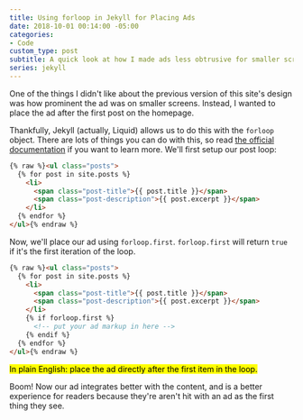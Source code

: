 ```yaml
---
title: Using forloop in Jekyll for Placing Ads
date: 2018-10-01 00:14:00 -05:00
categories:
- Code
custom_type: post
subtitle: A quick look at how I made ads less obtrusive for smaller screens
series: jekyll
---
```


One of the things I didn't like about the previous version of this site's design was how prominent the ad was on smaller screens. Instead, I wanted to place the ad after the first post on the homepage.

Thankfully, Jekyll (actually, Liquid) allows us to do this with the `forloop` object. There are lots of things you can do with this, so read [the official documentation](https://help.shopify.com/en/themes/liquid/objects/for-loops) if you want to learn more. We'll first setup our post loop:

```html
{% raw %}<ul class="posts">
  {% for post in site.posts %}
    <li>
      <span class="post-title">{{ post.title }}</span>
      <span class="post-description">{{ post.excerpt }}</span>
    </li>
  {% endfor %}
</ul>{% endraw %}
```

Now, we'll place our ad using `forloop.first`. `forloop.first` will return `true` if it's the first iteration of the loop.

```html
{% raw %}<ul class="posts">
  {% for post in site.posts %}
    <li>
      <span class="post-title">{{ post.title }}</span>
      <span class="post-description">{{ post.excerpt }}</span>
    </li>
    {% if forloop.first %}
      <!-- put your ad markup in here -->
    {% endif %}
  {% endfor %}
</ul>{% endraw %}
```

<mark>In plain English: place the ad directly after the first item in the&nbsp;loop.</mark>

Boom! Now our ad integrates better with the content, and is a better experience for readers because they're aren't hit with an ad as the first thing they see.
